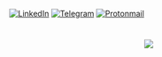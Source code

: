 [![LinkedIn][linkedin-shield]][linkedin-url]
[![Telegram][telegram-shield]][telegram-url]
[![Protonmail][protonmail-shield]][protonmail-url]

[linkedin-shield]: https://img.shields.io/badge/-LinkedIn-white.svg?logo=linkedin&colorB=0077B5&logoColor=white
[linkedin-url]: https://www.linkedin.com/in/leonardo-t-fernandes-9b7a4a1a7/

[telegram-shield]: https://img.shields.io/badge/-Telegram-white.svg?logo=telegram&colorB=white&logoColor=white
[telegram-url]: https://t.me/leotf/

[protonmail-shield]: https://img.shields.io/badge/-Protonmail-white.svg?logo=protonmail&colorB=505061&logoColor=white
[protonmail-url]: mailto:leo.80@protonmail.com?subject=It%20comes%20from%20Github%20profile

<h1 align="center">
  <img src="https://66.media.tumblr.com/466f33e59dbb8d5682d17ca57ae53e00/tumblr_n594zqluJ31rpfk7eo1_500.gif">
</h1>
